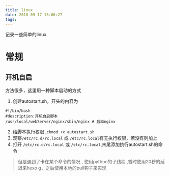 ```yaml
---
title: linux
date: 2018-09-17 13:06:27
tags:
---
```

记录一些简单的linux
<!--more-->

# 常规
## 开机自启
方法很多，这里用一种脚本启动的方式
1. 创建autostart.sh，开头的内容为
```shell
#!/bin/bash
#description:开机自启脚本
/usr/local/webServer/nginx/sbin/nginx # 启动nginx
```
2. 给脚本执行权限 ,`chmod +x autostart.sh`
3. 观察`/etc/rc.d/rc.local` 或 `/etc/rc.local`有无执行权限，若没有则加上
4. 打开 `/etc/rc.d/rc.local` 或 `/etc/rc.local`,末尾添加执行autostart.sh的命令
> 但是遇到了卡在某个命令的情况 , 使用python的子线程 ,暂时使用20秒的延迟来hexo g，之后使用本地的pull钩子来实现